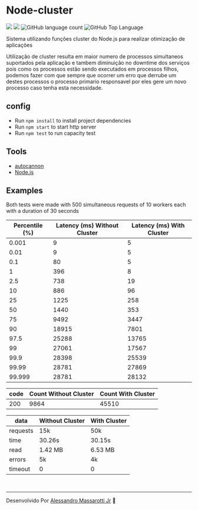 # Node-cluster


<p>
  <img src="https://img.shields.io/badge/made%20by-Alessandro%20Massarotti%20Jr-90c53f?style=flat-square">
  <img src="https://img.shields.io/badge/Node.js-20.3.1-90c53f?style=flat-square">
  <img alt="GitHub language count" src="https://img.shields.io/github/languages/count/alessandro-massarotti-Jr/node-cluster?color=90c53f&style=flat-square">
  <img alt="GitHub Top Language" src="https://img.shields.io/github/languages/top/alessandro-massarotti-Jr/node-cluster?color=90c53f&style=flat-square">
</p>

Sistema utilizando funções cluster do Node.js para realizar otimização de aplicações

Utilização de cluster resulta em maior numero de processos simultaneos suportados pela aplicação e tambem diminuição no downtime dos serviços pois como os processos estão sendo executados em processos filhos, podemos fazer com que sempre que ocorrer um erro que derrube um destes processos o processo primario responsavel por eles gere um novo processo caso tenha esta necessidade.


## config

 - Run `npm install` to install project dependencies
 - Run `npm start` to start http server
 - Run `npm test` to run capacity test


## Tools

 - [autocannon](https://www.npmjs.com/package/autocannon)
 - [Node.js](https://nodejs.org/en/docs/)

## Examples

Both tests were made with 500 simultaneous requests of 10 workers each with a duration of 30 seconds

| Percentile (%) | Latency (ms) Without Cluster | Latency (ms) With Cluster |
| -------------- | ---------------------------- | ------------------------- |
| 0.001          | 9                            | 5                         |
| 0.01           | 9                            | 5                         |
| 0.1            | 80                           | 5                         |
| 1              | 396                          | 8                         |
| 2.5            | 738                          | 19                        |
| 10             | 886                          | 96                        |
| 25             | 1225                         | 258                       |
| 50             | 1440                         | 353                       |
| 75             | 9492                         | 3447                      |
| 90             | 18915                        | 7801                      |
| 97.5           | 25288                        | 13765                     |
| 99             | 27061                        | 17567                     |
| 99.9           | 28398                        | 25539                     |
| 99.99          | 28781                        | 27869                     |
| 99.999         | 28781                        | 28132                     |

| code | Count  Without Cluster | Count  With Cluster |
| ---- | ---------------------- | ------------------- |
| 200  | 9864                   | 45510               |

| data     | Without Cluster | With Cluster |
| -------- | --------------- | ------------ |
| requests | 15k             | 50k          |
| time     | 30.26s          | 30.15s       |
| read     | 1.42 MB         | 6.53 MB      |
| errors   | 5k              | 4k           |
| timeout  | 0               | 0            |


<br>

---

Desenvolvido Por [Alessandro Massarotti Jr](https://github.com/alessandro-massarotti-jr) 🤖